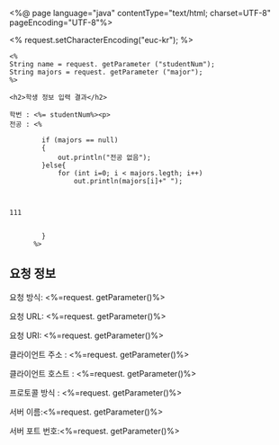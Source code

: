 <%@ page language="java" contentType="text/html; charset=UTF-8"
    pageEncoding="UTF-8"%>
<!DOCTYPE html>
<html>
<head>
<meta charset="UTF-8">
<title>JSP 예제 request2.jsp</title>
</head>
<body>
	<% 
	request.setCharacterEncoding("euc-kr");
	%>
	
	<%
	String name = request. getParameter ("studentNum");
	String majors = request. getParameter ("major");
	%>
	
	<h2>학생 정보 입력 결과</h2>
	
	학번 : <%= studentNum%><p>
	전공 : <%
	
			if (majors == null)
			{
				out.println("전공 없음");
			}else{
				for (int i=0; i < majors.legth; i++)
					out.println(majors[i]+" ");



    111
    
				
			}
		  %>
		  
<h2> 요청 정보</h2>
요청 방식: <%=request. getParameter()%><p>
요청 URL: <%=request. getParameter()%><p>
요청 URI: <%=request. getParameter()%><p>
클라이언트 주소 : <%=request. getParameter()%><p>
클라이언트 호스트 : <%=request. getParameter()%><p>
프로토콜 방식 : <%=request. getParameter()%><p>
서버 이름:<%=request. getParameter()%><p>
서버 포트 번호:<%=request. getParameter()%><p>



</body>
</html>
